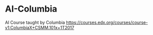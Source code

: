 # AI-Columbia
AI Course taught by Columbia https://courses.edx.org/courses/course-v1:ColumbiaX+CSMM.101x+1T2017
